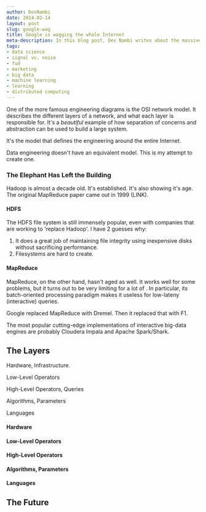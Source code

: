 ```yaml
---
author: DevNambi
date: 2014-02-14
layout: post
slug: google-wag
title: Google is wagging the whole Internet
meta-description: In this blog post, Dev Nambi writes about the massive impact Google is having on all of software engineering.
tags:
- data science
- signal vs. noise
- fud
- marketing
- big data
- machine learning
- learning
- distributed computing
---
```


One of the more famous engineering diagrams is the OSI network model. It describes the different layers of a network, and what each layer is responsible for. It's a *beautiful* example of how separation of concerns and abstraction can be used to build a large system.

It's the model that defines the engineering around the entire Internet. 

Data engineering doesn't have an equivalent model. This is my attempt to create one. 


### The Elephant Has Left the Building

Hadoop is almost a decade old. It's established. It's also showing it's age. The original MapReduce paper came out in 1999 (LINK).

#### HDFS

The HDFS file system is still immensely popular, even with companies that are working to 'replace Hadoop'. I have 2 guesses why:

1. It does a great job of maintaining file integrity using inexpensive disks without sacrificing performance.
2. Filesystems are hard to create.

#### MapReduce

MapReduce, on the other hand, hasn't aged as well. It works well for some problems, but it turns out to be very limiting for a lot of . In particular, its batch-oriented processing paradigm makes it useless for low-lateny (interactive) queries. 

Google replaced MapReduce with Dremel. Then it replaced that with F1.

The most popular cutting-edge implementations of interactive big-data engines are probably Cloudera Impala and Apache Spark/Shark. 

## The Layers

Hardware, Infrastructure.

Low-Level Operators

High-Level Operators, Queries

Algorithms, Parameters

Languages


#### Hardware


#### Low-Level Operators


#### High-Level Operators


#### Algorithms, Parameters


#### Languages


## The Future

